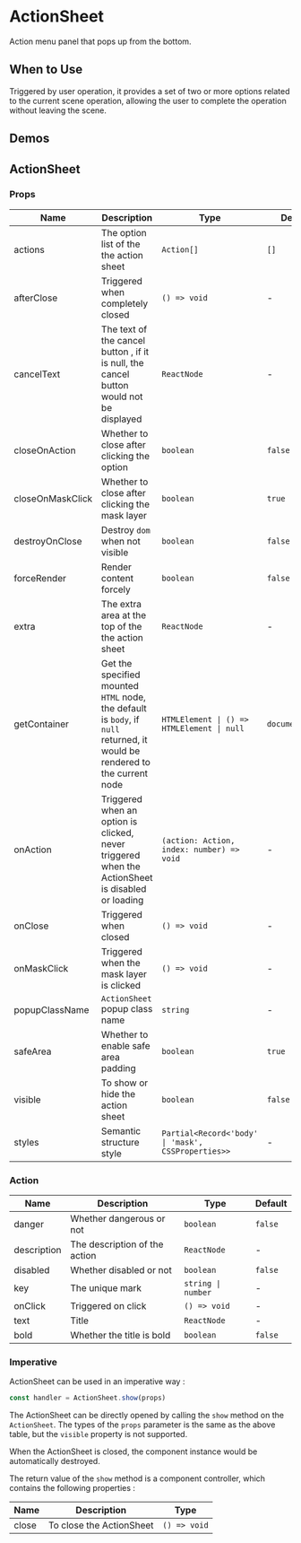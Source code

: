 # ActionSheet

Action menu panel that pops up from the bottom.

## When to Use

Triggered by user operation, it provides a set of two or more options related to the current scene operation, allowing the user to complete the operation without leaving the scene.

## Demos

<code src="./demos/demo1.tsx"></code>

## ActionSheet

### Props

| Name | Description | Type | Default | Version |
| --- | --- | --- | --- | --- |
| actions | The option list of the the action sheet | `Action[]` | `[]` |
| afterClose | Triggered when completely closed | `() => void` | - |
| cancelText | The text of the cancel button , if it is null, the cancel button would not be displayed | `ReactNode` | - |
| closeOnAction | Whether to close after clicking the option | `boolean` | `false` |
| closeOnMaskClick | Whether to close after clicking the mask layer | `boolean` | `true` |
| destroyOnClose | Destroy `dom` when not visible | `boolean` | `false` |
| forceRender | Render content forcely | `boolean` | `false` |
| extra | The extra area at the top of the the action sheet | `ReactNode` | - |
| getContainer | Get the specified mounted `HTML` node, the default is `body`, if `null` returned, it would be rendered to the current node | `HTMLElement \| () => HTMLElement \| null` | `document.body` |
| onAction | Triggered when an option is clicked, never triggered when the ActionSheet is disabled or loading | `(action: Action, index: number) => void` | - |
| onClose | Triggered when closed | `() => void` | - |
| onMaskClick | Triggered when the mask layer is clicked | `() => void` | - |
| popupClassName | `ActionSheet` popup class name | `string` | - |
| safeArea | Whether to enable safe area padding | `boolean` | `true` |
| visible | To show or hide the action sheet | `boolean` | `false` |
| styles | Semantic structure style | `Partial<Record<'body' \| 'mask', CSSProperties>>` | - | 5.33.0 |

### Action

| Name        | Description                   | Type               | Default |
| ----------- | ----------------------------- | ------------------ | ------- |
| danger      | Whether dangerous or not      | `boolean`          | `false` |
| description | The description of the action | `ReactNode`        | -       |
| disabled    | Whether disabled or not       | `boolean`          | `false` |
| key         | The unique mark               | `string \| number` | -       |
| onClick     | Triggered on click            | `() => void`       | -       |
| text        | Title                         | `ReactNode`        | -       |
| bold        | Whether the title is bold     | `boolean`          | `false` |

### Imperative

ActionSheet can be used in an imperative way :

```ts | pure
const handler = ActionSheet.show(props)
```

The ActionSheet can be directly opened by calling the `show` method on the `ActionSheet`. The types of the `props` parameter is the same as the above table, but the `visible` property is not supported.

When the ActionSheet is closed, the component instance would be automatically destroyed.

The return value of the `show` method is a component controller, which contains the following properties :

| Name  | Description              | Type         |
| ----- | ------------------------ | ------------ |
| close | To close the ActionSheet | `() => void` |
